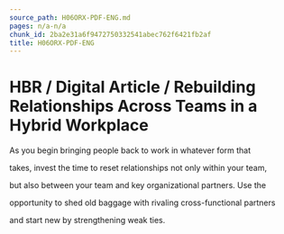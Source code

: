```yaml
---
source_path: H06ORX-PDF-ENG.md
pages: n/a-n/a
chunk_id: 2ba2e31a6f9472750332541abec762f6421fb2af
title: H06ORX-PDF-ENG
---
```

# HBR / Digital Article / Rebuilding Relationships Across Teams in a Hybrid Workplace

As you begin bringing people back to work in whatever form that

takes, invest the time to reset relationships not only within your team,

but also between your team and key organizational partners. Use the

opportunity to shed old baggage with rivaling cross-functional partners

and start new by strengthening weak ties.
